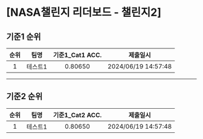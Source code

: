 # [NASA챌린지 리더보드 - 챌린지2]
## 기준1 순위
| 순위 | 팀명 | 기준1_Cat1 ACC. | 제출일시 |
|:----:|:----:|:-----:|:----:|
| 1 | 테스트1 | 0.80650 | 2024/06/19 14:57:48 |
___
## 기준2 순위
| 순위 | 팀명 | 기준1_Cat2 ACC. | 제출일시 |
|:----:|:----:|:-----:|:----:|
| 1 | 테스트1 | 0.80650 | 2024/06/19 14:57:48 |
